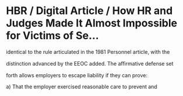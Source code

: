 # HBR / Digital Article / How HR and Judges Made It Almost Impossible for Victims of Se…

identical to the rule articulated in the 1981 Personnel article, with the

distinction advanced by the EEOC added. The aﬃrmative defense set

forth allows employers to escape liability if they can prove:

a) That the employer exercised reasonable care to prevent and